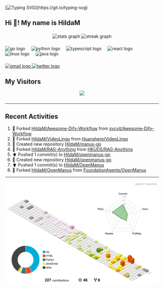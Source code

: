 [![Typing SVG](https://readme-typing-svg.herokuapp.com?size=50&duration=5000&color=8C43EA&vCenter=true&width=2000&height=70&lines=开拓视野,+冲破艰险,+洞悉所有,+贴近生活,+寻找真爱,+感受彼此;这就是人生的目的.)](https://git.io/typing-svg)


<h2 align="left">Hi 👋! My name is HildaM</h2>

###

<div align="center">
  <img src="https://github-readme-stats.vercel.app/api?username=HildaM&hide_title=false&hide_rank=false&show_icons=true&include_all_commits=true&count_private=true&disable_animations=false&theme=dracula&locale=en&hide_border=false" height="150" alt="stats graph"  />
  <img src="https://streak-stats.demolab.com?user=HildaM&locale=en&mode=daily&theme=dracula&hide_border=false&border_radius=5" height="150" alt="streak graph"  />
</div>

###

<div align="left">
  <img src="https://cdn.jsdelivr.net/gh/devicons/devicon/icons/go/go-original.svg" height="30" alt="go logo"  />
  <img width="12" />
  <img src="https://cdn.jsdelivr.net/gh/devicons/devicon/icons/python/python-original.svg" height="30" alt="python logo"  />
  <img width="12" />
  <img src="https://cdn.jsdelivr.net/gh/devicons/devicon/icons/typescript/typescript-original.svg" height="30" alt="typescript logo"  />
  <img width="12" />
  <img src="https://cdn.jsdelivr.net/gh/devicons/devicon/icons/react/react-original.svg" height="30" alt="react logo"  />
  <img width="12" />
  <img src="https://cdn.jsdelivr.net/gh/devicons/devicon/icons/linux/linux-original.svg" height="30" alt="linux logo"  />
  <img width="12" />
  <img src="https://cdn.jsdelivr.net/gh/devicons/devicon/icons/java/java-original.svg" height="30" alt="java logo"  />
</div>

###

<div align="left">
  <a href="zhao163frozen@gmail.com" target="_blank">
    <img src="https://img.shields.io/static/v1?message=Gmail&logo=gmail&label=&color=D14836&logoColor=white&labelColor=&style=for-the-badge" height="35" alt="gmail logo"  />
  </a>
  <a href="https://x.com/_Albert_Bob" target="_blank">
    <img src="https://img.shields.io/static/v1?message=Twitter&logo=twitter&label=&color=1DA1F2&logoColor=white&labelColor=&style=for-the-badge" height="35" alt="twitter logo"  />
  </a>
</div>


## My Visitors

<div align="center">
  <img src="https://profile-counter.glitch.me/HildaM/count.svg?"  />
</div>

###


---

## Recent Activities


<!--RECENT_ACTIVITY:start-->
1. 🔱 Forked [HildaM/Awesome-Dify-Workflow](https://github.com/HildaM/Awesome-Dify-Workflow) from [svcvit/Awesome-Dify-Workflow](https://github.com/svcvit/Awesome-Dify-Workflow)<br>
2. 🔱 Forked [HildaM/VideoLingo](https://github.com/HildaM/VideoLingo) from [Huanshere/VideoLingo](https://github.com/Huanshere/VideoLingo)<br>
3. 📔 Created new repository [HildaM/manus-go](https://github.com/HildaM/manus-go)<br>
4. 🔱 Forked [HildaM/RAG-Anything](https://github.com/HildaM/RAG-Anything) from [HKUDS/RAG-Anything](https://github.com/HKUDS/RAG-Anything)<br>
5. ⬆️ Pushed 1 commit(s) to [HildaM/openmanus-go](https://github.com/HildaM/openmanus-go)<br>
6. 📔 Created new repository [HildaM/openmanus-go](https://github.com/HildaM/openmanus-go)<br>
7. ⬆️ Pushed 1 commit(s) to [HildaM/OpenManus](https://github.com/HildaM/OpenManus)<br>
8. 🔱 Forked [HildaM/OpenManus](https://github.com/HildaM/OpenManus) from [FoundationAgents/OpenManus](https://github.com/FoundationAgents/OpenManus)<br>
<!--RECENT_ACTIVITY:end-->

---


![](./profile-3d-contrib/profile-south-season-animate.svg)
